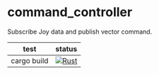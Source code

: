 # command_controller
Subscribe Joy data and publish vector command.

|test|status|
|:--:|:--:|
|cargo build|[![Rust](https://github.com/PureRustRobot/command_controller/actions/workflows/rust.yml/badge.svg)](https://github.com/PureRustRobot/command_controller/actions/workflows/rust.yml)|
